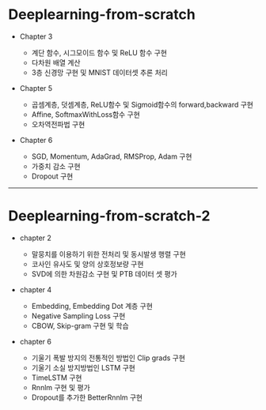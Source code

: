 # Deeplearning-from-scratch

* Chapter 3
  * 계단 함수, 시그모이드 함수 및 ReLU 함수 구현
  * 다차원 배열 계산 
  * 3층 신경망 구현 및 MNIST 데이터셋 추론 처리

* Chapter 5
  * 곱셈계층, 덧셈계층, ReLU함수 및 Sigmoid함수의 forward,backward 구현
  * Affine, SoftmaxWithLoss함수 구현
  * 오차역전파법 구현  

* Chapter 6
  * SGD, Momentum, AdaGrad, RMSProp, Adam 구현
  * 가중치 감소 구현
  * Dropout 구현

-----------------------

# Deeplearning-from-scratch-2

* chapter 2

  * 말뭉치를 이용하기 위한 전처리 및 동시발생 행렬 구현
  * 코사인 유사도 및 양의 상호정보량 구현
  * SVD에 의한 차원감소 구현 및 PTB 데이터 셋 평가

* chapter 4
  * Embedding, Embedding Dot 계층 구현
  * Negative Sampling Loss 구현
  * CBOW, Skip-gram 구현 및 학습

* chapter 6
  * 기울기 폭발 방지의 전통적인 방법인 Clip grads 구현
  * 기울기 소실 방지방법인 LSTM 구현
  * TimeLSTM 구현
  * Rnnlm 구현 및 평가
  * Dropout를 추가한 BetterRnnlm 구현
